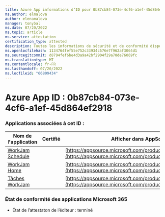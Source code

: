 ```yaml
---
title: Azure App informations d’ID pour 0b87cb84-073e-4cf6-a1ef-45d864ef2918
ms.author: elmalova
author: elenamalova
manager: tonybal
ms.date: 07/20/2022
ms.topic: article
ms.service: attestation
certification_type: attested
description: Toutes les informations de sécurité et de conformité disponibles pour 0b87cb84-073e-4cf6-a1ef-45d864ef2918.
ms.openlocfilehash: 1134764fef55e752c33934c576e7f962af3064d1
ms.sourcegitcommit: d8794fef6be4d3a9a42bf2904f29a70de76069fc
ms.translationtype: MT
ms.contentlocale: fr-FR
ms.lasthandoff: 07/20/2022
ms.locfileid: "66899434"
---
```

# <a name="azure-app-id-0b87cb84-073e-4cf6-a1ef-45d864ef2918"></a>Azure App ID : 0b87cb84-073e-4cf6-a1ef-45d864ef2918


### <a name="apps-associated-with-this-id"></a>Applications associées à cet ID :
| **Nom de l'application** | **Certifié** | **Afficher dans AppSource** |
|--------------|---------------|-----------------------|
| [WorkJam Schedule](../forward/WA200003058.md) |  | [https://appsource.microsoft.com/product/office/WA200003058](https://appsource.microsoft.com/product/office/WA200003058) |
| [WorkJam Home](../forward/WA200003060.md) |  | [https://appsource.microsoft.com/product/office/WA200003060](https://appsource.microsoft.com/product/office/WA200003060) |
| [Tâches WorkJam](../forward/WA200003241.md) |  | [https://appsource.microsoft.com/product/office/WA200003241](https://appsource.microsoft.com/product/office/WA200003241) |

### <a name="microsoft-365-app-compliance-status"></a>État de conformité des applications Microsoft 365
- État de l’attestaton de l’éditeur : terminé
